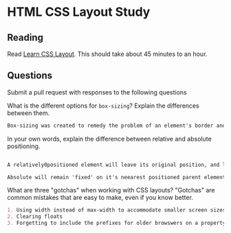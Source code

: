 # HTML CSS Layout Study

## Reading

Read [Learn CSS Layout](http://learnlayout.com). This should take about 45
 minutes to an hour.

## Questions

Submit a pull request with responses to the following questions

What is the different options for `box-sizing`? Explain the differences between
 them. 

```md
Box-sizing was created to remedy the problem of an element's border and padding stretching out the element beyond its specified width. When you add box-sizing: border-box to an elementh this will prevent that padding and border from increasing the element's overall size, giving it the same look and as an element that didn't have any padding or border. It's best practice to include the -webkit and -moz prefixes on this property since its so new.

```

In your own words, explain the difference between relative and absolute
 positioning.

```md

A relatively0positioned element will leave its original position, and leave a gap behind if it's given additional positioning properties such as top or right. Other content will not fill this gap.

Absolute will remain 'fixed' on it's neearest positioned parent element, otherwise it will use the document body. There is no gap left behind with an abosolutely-positioned element.

```

What are three "gotchas" when working with CSS layouts? "Gotchas" are common
 mistakes that are easy to make, even if you know better.

```md
1. Using width instead of max-width to accommodate smaller screen sizes.
2. Clearing floats
3. Forgetting to include the prefixes for older browswers on a property or double checking to ensure that your code will work in older browsers, or if there's additional work involved to accommodate.
```

